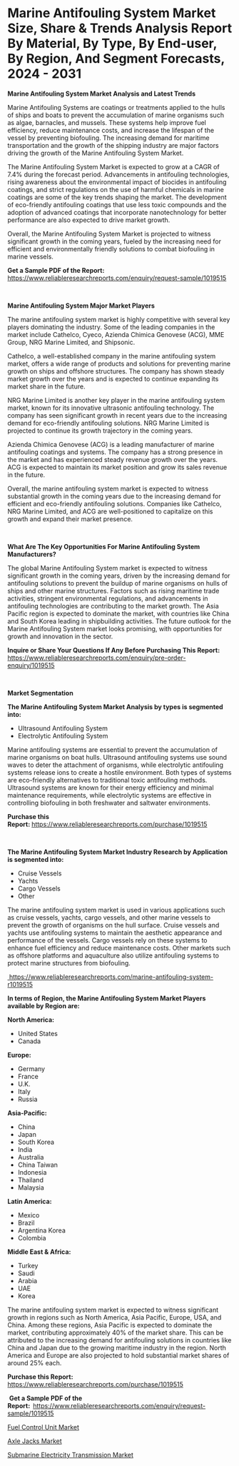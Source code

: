 <p><h1>Marine Antifouling System Market Size, Share & Trends Analysis Report By Material, By Type, By End-user, By Region, And Segment Forecasts, 2024 - 2031</h1></p><p><strong>Marine Antifouling System Market Analysis and Latest Trends</strong></p>
<p><p>Marine Antifouling Systems are coatings or treatments applied to the hulls of ships and boats to prevent the accumulation of marine organisms such as algae, barnacles, and mussels. These systems help improve fuel efficiency, reduce maintenance costs, and increase the lifespan of the vessel by preventing biofouling. The increasing demand for maritime transportation and the growth of the shipping industry are major factors driving the growth of the Marine Antifouling System Market.</p><p>The Marine Antifouling System Market is expected to grow at a CAGR of 7.4% during the forecast period. Advancements in antifouling technologies, rising awareness about the environmental impact of biocides in antifouling coatings, and strict regulations on the use of harmful chemicals in marine coatings are some of the key trends shaping the market. The development of eco-friendly antifouling coatings that use less toxic compounds and the adoption of advanced coatings that incorporate nanotechnology for better performance are also expected to drive market growth.</p><p>Overall, the Marine Antifouling System Market is projected to witness significant growth in the coming years, fueled by the increasing need for efficient and environmentally friendly solutions to combat biofouling in marine vessels.</p></p>
<p><strong>Get a Sample PDF of the Report:&nbsp;</strong> <a href="https://www.reliableresearchreports.com/enquiry/request-sample/1019515">https://www.reliableresearchreports.com/enquiry/request-sample/1019515</a></p>
<p>&nbsp;</p>
<p><strong>Marine Antifouling System Major Market Players</strong></p>
<p><p>The marine antifouling system market is highly competitive with several key players dominating the industry. Some of the leading companies in the market include Cathelco, Cyeco, Azienda Chimica Genovese (ACG), MME Group, NRG Marine Limited, and Shipsonic.</p><p>Cathelco, a well-established company in the marine antifouling system market, offers a wide range of products and solutions for preventing marine growth on ships and offshore structures. The company has shown steady market growth over the years and is expected to continue expanding its market share in the future.</p><p>NRG Marine Limited is another key player in the marine antifouling system market, known for its innovative ultrasonic antifouling technology. The company has seen significant growth in recent years due to the increasing demand for eco-friendly antifouling solutions. NRG Marine Limited is projected to continue its growth trajectory in the coming years.</p><p>Azienda Chimica Genovese (ACG) is a leading manufacturer of marine antifouling coatings and systems. The company has a strong presence in the market and has experienced steady revenue growth over the years. ACG is expected to maintain its market position and grow its sales revenue in the future.</p><p>Overall, the marine antifouling system market is expected to witness substantial growth in the coming years due to the increasing demand for efficient and eco-friendly antifouling solutions. Companies like Cathelco, NRG Marine Limited, and ACG are well-positioned to capitalize on this growth and expand their market presence.</p></p>
<p>&nbsp;</p>
<p><strong>What Are The Key Opportunities For Marine Antifouling System Manufacturers?</strong></p>
<p><p>The global Marine Antifouling System market is expected to witness significant growth in the coming years, driven by the increasing demand for antifouling solutions to prevent the buildup of marine organisms on hulls of ships and other marine structures. Factors such as rising maritime trade activities, stringent environmental regulations, and advancements in antifouling technologies are contributing to the market growth. The Asia Pacific region is expected to dominate the market, with countries like China and South Korea leading in shipbuilding activities. The future outlook for the Marine Antifouling System market looks promising, with opportunities for growth and innovation in the sector.</p></p>
<p><strong>Inquire or Share Your Questions If Any Before Purchasing This Report:</strong> <a href="https://www.reliableresearchreports.com/enquiry/pre-order-enquiry/1019515">https://www.reliableresearchreports.com/enquiry/pre-order-enquiry/1019515</a></p>
<p>&nbsp;</p>
<p><strong>Market Segmentation</strong></p>
<p><strong>The Marine Antifouling System Market Analysis by types is segmented into:</strong></p>
<p><ul><li>Ultrasound Antifouling System</li><li>Electrolytic Antifouling System</li></ul></p>
<p><p>Marine antifouling systems are essential to prevent the accumulation of marine organisms on boat hulls. Ultrasound antifouling systems use sound waves to deter the attachment of organisms, while electrolytic antifouling systems release ions to create a hostile environment. Both types of systems are eco-friendly alternatives to traditional toxic antifouling methods. Ultrasound systems are known for their energy efficiency and minimal maintenance requirements, while electrolytic systems are effective in controlling biofouling in both freshwater and saltwater environments.</p></p>
<p><strong>Purchase this Report:&nbsp;</strong><a href="https://www.reliableresearchreports.com/purchase/1019515">https://www.reliableresearchreports.com/purchase/1019515</a></p>
<p>&nbsp;</p>
<p><strong>The Marine Antifouling System Market Industry Research by Application is segmented into:</strong></p>
<p><ul><li>Cruise Vessels</li><li>Yachts</li><li>Cargo Vessels</li><li>Other</li></ul></p>
<p><p>The marine antifouling system market is used in various applications such as cruise vessels, yachts, cargo vessels, and other marine vessels to prevent the growth of organisms on the hull surface. Cruise vessels and yachts use antifouling systems to maintain the aesthetic appearance and performance of the vessels. Cargo vessels rely on these systems to enhance fuel efficiency and reduce maintenance costs. Other markets such as offshore platforms and aquaculture also utilize antifouling systems to protect marine structures from biofouling.</p></p>
<p><a href="https://www.reliableresearchreports.com/marine-antifouling-system-r1019515">&nbsp;https://www.reliableresearchreports.com/marine-antifouling-system-r1019515</a></p>
<p><strong>In terms of Region, the Marine Antifouling System Market Players available by Region are:</strong></p>
<p>
    <p> <strong> North America: </strong>
        <ul>
            <li>United States</li>
            <li>Canada</li>
        </ul>
        </p> 
    <p> <strong> Europe: </strong>
        <ul>
            <li>Germany</li>
            <li>France</li>
            <li>U.K.</li>
            <li>Italy</li>
            <li>Russia</li>
        </ul>
        </p> 
    <p> <strong> Asia-Pacific: </strong>
        <ul>
            <li>China</li>
            <li>Japan</li>
            <li>South Korea</li>
            <li>India</li>
            <li>Australia</li>
            <li>China Taiwan</li>
            <li>Indonesia</li>
            <li>Thailand</li>
            <li>Malaysia</li>
        </ul>
        </p> 
    <p> <strong> Latin America: </strong>
        <ul>
            <li>Mexico</li>
            <li>Brazil</li>
            <li>Argentina Korea</li>
            <li>Colombia</li>
        </ul>
        </p> 
    <p> <strong> Middle East & Africa: </strong>
        <ul>
            <li>Turkey</li>
            <li>Saudi</li>
            <li>Arabia</li>
            <li>UAE</li>
            <li>Korea</li>
        </ul>
    </p>
    </p>
<p><p>The marine antifouling system market is expected to witness significant growth in regions such as North America, Asia Pacific, Europe, USA, and China. Among these regions, Asia Pacific is expected to dominate the market, contributing approximately 40% of the market share. This can be attributed to the increasing demand for antifouling solutions in countries like China and Japan due to the growing maritime industry in the region. North America and Europe are also projected to hold substantial market shares of around 25% each.</p></p>
<p><strong>Purchase this Report: </strong><a href="https://www.reliableresearchreports.com/purchase/1019515">https://www.reliableresearchreports.com/purchase/1019515</a></p>
<p>&nbsp;<strong>Get a Sample PDF of the Report:&nbsp;&nbsp;</strong><a href="https://www.reliableresearchreports.com/enquiry/request-sample/1019515">https://www.reliableresearchreports.com/enquiry/request-sample/1019515</a></p>
<p><strong></strong></p>
<p><p><a href="https://github.com/rahu1506/Market-Research-Report-List-5/blob/main/fuel-control-unit-market.md">Fuel Control Unit Market</a></p><p><a href="https://github.com/juniordelafrance/Market-Research-Report-List-4/blob/main/axle-jacks-market.md">Axle Jacks Market</a></p><p><a href="https://view.publitas.com/reportprime-1/global-submarine-electricity-transmission-market-size-and-market-trends-analysis-by-regional-outlook-competitive-strategies-forecasted-for-period-from-2024-to-2031/">Submarine Electricity Transmission Market</a></p></p>